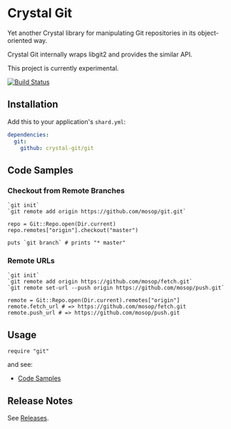 # Crystal Git

Yet another Crystal library for manipulating Git repositories in its object-oriented way.

Crystal Git internally wraps libgit2 and provides the similar API.

This project is currently experimental.

[![Build Status](https://travis-ci.org/mosop/git.svg?branch=master)](https://travis-ci.org/mosop/git)

## Installation

Add this to your application's `shard.yml`:

```yaml
dependencies:
  git:
    github: crystal-git/git
```

<a name="code_samples"></a>
## Code Samples

### Checkout from Remote Branches

```crystal
`git init`
`git remote add origin https://github.com/mosop/git.git`

repo = Git::Repo.open(Dir.current)
repo.remotes["origin"].checkout("master")

puts `git branch` # prints "* master"
```

### Remote URLs

```crystal
`git init`
`git remote add origin https://github.com/mosop/fetch.git`
`git remote set-url --push origin https://github.com/mosop/push.git`

remote = Git::Repo.open(Dir.current).remotes["origin"]
remote.fetch_url # => https://github.com/mosop/fetch.git
remote.push_url # => https://github.com/mosop/push.git
```

## Usage

```crystal
require "git"
```

and see:

* [Code Samples](#code_samples)

## Release Notes

See [Releases](https://github.com/mosop/git/releases).
